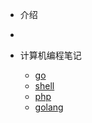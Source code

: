 <!-- docs/_sidebar.md -->
- 介绍
- [](README "Think About AI")

- 计算机编程笔记
  -  [go](/go/)
  - [shell](ebook/01_ES6/)
  - [php](ebook/01_ES6/)
  - [golang](ebook/01_ES6/)
